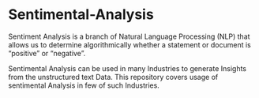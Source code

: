 # Sentimental-Analysis

Sentiment Analysis is a branch of Natural Language Processing (NLP) that allows us to
determine algorithmically whether a statement or document is “positive” or “negative”.

Sentimental Analysis can be used in many Industries to generate Insights from the unstructured text Data. This repository covers usage of  sentimental Analysis in few of such Industries.
